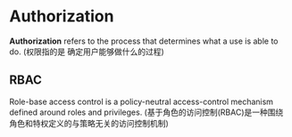 # Authorization

**Authorization** refers to the process that determines what a use is able to do.
(权限指的是 确定用户能够做什么的过程)

## RBAC

Role-base access control is a policy-neutral access-control mechanism defined around roles and privileges.
(基于角色的访问控制(RBAC)是一种围绕角色和特权定义的与策略无关的访问控制机制)
